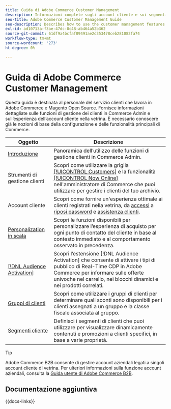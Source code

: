 ```yaml
---
title: Guida di Adobe Commerce Customer Management
description: Informazioni complete sugli account cliente e sui segmenti per gli amministratori di Adobe Commerce e di Magento Open Source, inclusa la configurazione.
seo-title: Adobe Commerce Customer Management Guide
seo-description: Describes how to use the customer management features in Adobe Commerce or Magento Open Source.
exl-id: ad10713a-f3ae-47dc-8c48-ab464a52b362
source-git-commit: 61df9a4bcfaf09491ae2d353478ceb281082fa74
workflow-type: tm+mt
source-wordcount: '273'
ht-degree: 0%

---
```



# Guida di Adobe Commerce Customer Management

Questa guida è destinata al personale del servizio clienti che lavora in Adobe Commerce e Magento Open Source. Fornisce informazioni dettagliate sulle funzioni di gestione dei clienti in Commerce Admin e sull’esperienza dell’account cliente nella vetrina. È necessario conoscere già le nozioni di base della configurazione e delle funzionalità principali di Commerce.

| Oggetto | Descrizione |
| ------- | ----------- |
| [Introduzione](customers-introduction.md) | Panoramica dell’utilizzo delle funzioni di gestione clienti in Commerce Admin. |
| Strumenti di gestione clienti | Scopri come utilizzare la griglia [[!UICONTROL Customers]](customers-all.md) e la funzionalità [[!UICONTROL Now Online]](now-online.md) nell&#39;amministratore di Commerce che puoi utilizzare per gestire i clienti del tuo archivio. |
| Account cliente | Scopri come fornire un&#39;esperienza ottimale ai clienti registrati nella vetrina, da [accessi](login-landing-page.md) a [riposi password](password-reset.md) e [assistenza clienti](login-as-customer.md). |
| [Personalization in scala](personalize-scale.md) | Scopri le funzioni disponibili per personalizzare l’esperienza di acquisto per ogni punto di contatto del cliente in base al contesto immediato e al comportamento osservato in precedenza. |
| [[!DNL Audience Activation]](audience-activation.md) | Scopri l’estensione [!DNL Audience Activation] che consente di attivare i tipi di pubblico di Real-Time CDP in Adobe Commerce per informare sulle offerte univoche nel carrello, nei blocchi dinamici e nei prodotti correlati. |
| [Gruppi di clienti](customer-groups.md) | Scopri come utilizzare i gruppi di clienti per determinare quali sconti sono disponibili per i clienti assegnati a un gruppo e la classe fiscale associata al gruppo. |
| [Segmenti cliente](customer-segments.md) | Definisci i segmenti di clienti che puoi utilizzare per visualizzare dinamicamente contenuti e promozioni a clienti specifici, in base a varie proprietà. |

>[!TIP]
>
>Adobe Commerce B2B consente di gestire account aziendali legati a singoli account cliente di vetrina. Per ulteriori informazioni sulla funzione account aziendali, consulta la [Guida utente di Adobe Commerce B2B](../b2b/account-companies.md).

## Documentazione aggiuntiva

{{docs-links}}

